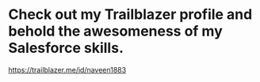# Check out my Trailblazer profile and behold the awesomeness of my Salesforce skills.
https://trailblazer.me/id/naveen1883

